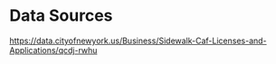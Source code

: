 # Data Sources

https://data.cityofnewyork.us/Business/Sidewalk-Caf-Licenses-and-Applications/qcdj-rwhu
